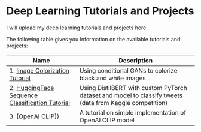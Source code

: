 # Deep Learning Tutorials and Projects

I will upload my deep learning tutorials and projects here.

The following table gives you information on the available tutorials and projects:

| Name                      | Description |
| -----------               | ----------- |
| 1. [Image Colorization Tutorial](https://github.com/moein-shariatnia/Deep-Learning/tree/main/Image%20Colorization%20Tutorial)| Using conditional GANs to colorize black and white images|
| 2. [HuggingFace Sequence Classification Tutorial](https://github.com/moein-shariatnia/Deep-Learning/tree/main/HuggingFace%20Tutorial%20-%20Sequence%20Classification%20with%20DistilBERT)| Using DistilBERT with custom PyTorch dataset and model to classify tweets (data from Kaggle competition)|
| 3. [OpenAI CLIP]) | A tutorial on simple implementation of OpenAI CLIP model